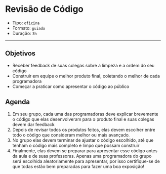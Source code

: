# Revisão de Código

* Tipo: `oficina`
* Formato: `guiado`
* Duração: `3h`

***

## Objetivos

* Receber feedback de suas colegas sobre a limpeza e a ordem do seu código
* Construir em equipe o melhor produto final, coletando o melhor de cada programadora
* Começar a praticar como apresentar o código ao público

## Agenda

1. Em seu grupo, cada uma das programadoras deve explicar brevemente o código que elas desenvolveram para o produto final e suas colegas devem dar feedback
2. Depois de revisar todos os produtos feitos, elas devem escolher entre todo o código que consideram melhor ou mais avançado.
3. No grupo elas devem terminar de ajustar o código escolhido, até que tenham o código mais completo e limpo que possam construir
4. Finalmente, elas devem se preparar para apresentar esse código antes da aula e de suas professoras. Apenas uma programadora do grupo será escolhida aleatoriamente para apresentar, por isso certifique-se de que todas estão bem preparadas para fazer uma boa exposição!

